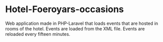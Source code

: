 # Hotel-Foeroyars-occasions
Web application made in PHP-Laravel that loads events that are hosted in rooms of the hotel. Events are loaded from the XML file. Events are reloaded every fifteen minutes.

